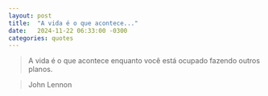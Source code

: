 ```yaml
---
layout: post
title:  "A vida é o que acontece..."
date:   2024-11-22 06:33:00 -0300
categories: quotes
---
```

>A vida é o que acontece enquanto você está ocupado fazendo outros planos.

>John Lennon
